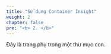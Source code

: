 ```yaml
---
title: "Sử dụng Container Insight"
weight: 2
chapter: false
pre: "<b> 2. </b>"
---
```


Đây là trang phụ trong một thư mục con.